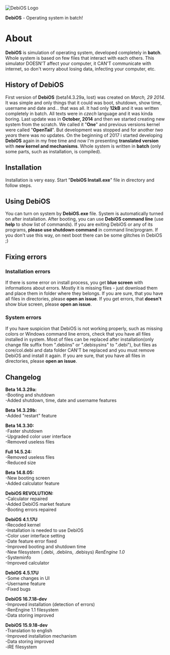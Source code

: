 ![DebiOS Logo](http://downloadings.sweb.cz/debioaslogo.png)

**DebiOS** - Operating system in batch!


# About
**DebiOS** is simulation of operating system, developed completely in **batch**. Whole system is based on few files that interact with each others. This simulator DOESN'T affect your computer, it CAN'T communicate with internet, so don't worry about losing data, infecting your computer, etc.

## History of DebiOS  
First version of **DebiOS** (beta14.3.29a, lost) was created on *March, 29 2014*. It was simple and only things that it could was boot, shutdown, show time, username and date and... that was all. It had only **12kB** and it was written completely in batch. All texts were in *czech* language and it was kinda boring. Last update was in **October, 2014** and then we started creating new system from the scratch. We called it "**One**" and previous versions kernel were called "**OpenTail**". But development was stopped and for another
*two years* there was no updates. On the beginning of 2017 i started developing **DebiOS** again in my free time and now I'm presenting
**translated version** with **new kernel and mechanisms**. Whole system is written in **batch** (only some parts, such as installation, is compiled).

## Installation

Installation is very easy. Start "**DebiOS Install.exe**" file in directory and follow steps.

## Using DebiOS

You can turn on system by **DebiOS.exe** file. System is automatically turned on after installation. After booting, you can use **DebiOS command line** (use **help** to show list of commands). If you are exiting DebiOS or any of its programs, **please use shutdown command** in command line/program. If you don't use this way, on next boot there can be some glitches in DebiOS ;)

## Fixing errors

### Installation errors  
If there is some error on install process, you get **blue screen** with informations about errors. Mostly it is missing files - just download them and place them in folder where they belongs. If you are sure, that you have all files in directories, please **open an issue**. If you get errors, that **doesn't** show blue screen, please **open an issue**.

### System errors  
If you have suspicion that DebiOS is not working properly, such as missing colors or Windows command line errors, check that you have all files installed in system. Most of files can be replaced after installation(only change file suffix from ".debiins" or ".debisysins" to ".debi"), but files as core/col.debi and data folder CAN'T be replaced and you must remove DebiOS and install it again. If you are sure, that you have all files in directories, please **open an issue**.

## Changelog

**Beta 14.3.29a:**   
-Booting and shutdown  
-Added shutdown, time, date and username features  

**Beta 14.3.29b:**   
-Added "restart" feature   

**Beta 14.3.30:**   
-Faster shutdown  
-Upgraded color user interface  
-Removed useless files  

**Full 14.5.24:**  
-Removed useless files  
-Reduced size  

**Beta 14.8.05:**  
-New booting screen  
-Added calculator feature  

**DebiOS REVOLUTION:**  
-Calculator repaired  
-Added DebiOS market feature  
-Booting errors repaired  

**DebiOS 4.1.17U**  
-Recoded kernel  
-Installation is needed to use DebiOS  
-Color user interface setting  
-Date feature error fixed  
-Improved booting and shutdown time  
-New filesystem (.debi, .debiins, .debisys) *RenEngine 1.0*  
-Systeminfo  
-Improved calculator  

**DebiOS 4.5.17U**  
-Some changes in UI  
-Username feature  
-Fixed bugs  

**DebiOS 16.7.18-dev**  
-Improved installation (detection of errors)  
-RenEngine 1.1 filesystem  
-Data storing improved  

**DebiOS 15.9.18-dev**  
-Translation to english  
-Improved installation mechanism  
-Data storing improved  
-iRE filesystem  
